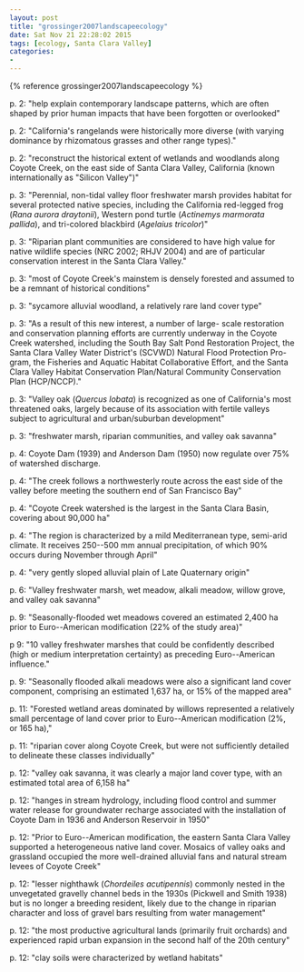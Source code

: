 ```yaml
---
layout: post
title: "grossinger2007landscapeecology"
date: Sat Nov 21 22:28:02 2015
tags: [ecology, Santa Clara Valley]
categories:
-
---
```


{% reference grossinger2007landscapeecology %}

p. 2: "help explain contemporary landscape patterns, which are often shaped by prior human impacts that have been forgotten or overlooked"

p. 2: "California's rangelands were historically more diverse (with varying dominance by rhizomatous grasses and other range types)."

p. 2: "reconstruct the historical extent of wetlands and woodlands along Coyote Creek, on the east side of Santa Clara Valley, California (known internationally as "Silicon Valley")"

p. 3: "Perennial, non-tidal valley floor freshwater marsh provides habitat for several protected native species, including the California red-legged frog (*Rana aurora draytonii*), Western pond turtle (*Actinemys marmorata pallida*), and tri-colored blackbird (*Agelaius tricolor*)"

p. 3: "Riparian plant communities are considered to have high value for native wildlife species (NRC 2002; RHJV 2004) and are of particular conservation interest in the Santa Clara Valley."

p. 3: "most of Coyote Creek's mainstem is densely forested and assumed to be a remnant of historical conditions"

p. 3: "sycamore alluvial woodland, a relatively rare land cover type"

p. 3: "As a result of this new interest, a number of large- scale restoration and conservation planning efforts are currently underway in the Coyote Creek watershed, including the South Bay Salt Pond Restoration Project, the Santa Clara Valley Water District's (SCVWD) Natural Flood Protection Pro- gram, the Fisheries and Aquatic Habitat Collaborative Effort, and the Santa Clara Valley Habitat Conservation Plan/Natural Community Conservation Plan (HCP/NCCP)."

p. 3: "Valley oak (*Quercus lobata*) is recognized as one of California's most threatened oaks, largely because of its association with fertile valleys subject to agricultural and urban/suburban development"

p. 3: "freshwater marsh, riparian communities, and valley oak savanna"

p. 4: Coyote Dam (1939) and Anderson Dam (1950) now regulate over 75% of watershed discharge.

p. 4: "The creek follows a northwesterly route across the east side of the valley before meeting the southern end of San Francisco Bay"

p. 4: "Coyote Creek watershed is the largest in the Santa Clara Basin, covering about 90,000 ha"

p. 4: "The region is characterized by a mild Mediterranean type, semi-arid climate. It receives 250--500 mm annual precipitation, of which 90% occurs during November through April"

p. 4: "very gently sloped alluvial plain of Late Quaternary origin"

p. 6: "Valley freshwater marsh, wet meadow, alkali meadow, willow grove, and valley oak savanna"

p. 9: "Seasonally-flooded wet meadows covered an estimated 2,400 ha prior to Euro--American modification (22% of the study area)"

p 9: "10 valley freshwater marshes that could be confidently described (high or medium interpretation certainty) as preceding Euro--American influence."

p. 9: "Seasonally flooded alkali meadows were also a significant land cover component, comprising an estimated 1,637 ha, or 15% of the mapped area"

p. 11: "Forested wetland areas dominated by willows represented a relatively small percentage of land cover prior to Euro--American modification (2%, or 165 ha),"

p. 11: "riparian cover along Coyote Creek, but were not sufficiently detailed to delineate these classes individually"

p. 12: "valley oak savanna, it was clearly a major land cover type, with an estimated total area of 6,158 ha"

p. 12: "hanges in stream hydrology, including flood control and summer water release for groundwater recharge associated with the installation of Coyote Dam in 1936 and Anderson Reservoir in 1950"

p. 12: "Prior to Euro--American modification, the eastern Santa Clara Valley supported a heterogeneous native land cover. Mosaics of valley oaks and grassland occupied the more well-drained alluvial fans and natural stream levees of Coyote Creek"

p. 12: "lesser nighthawk (*Chordeiles acutipennis*) commonly nested in the unvegetated gravelly channel beds in the 1930s (Pickwell and Smith 1938) but is no longer a breeding resident, likely due to the change in riparian character and loss of gravel bars resulting from water management"

p. 12: "the most productive agricultural lands (primarily fruit orchards) and experienced rapid urban expansion in the second half of the 20th century"

p. 12: "clay soils were characterized by wetland habitats"

